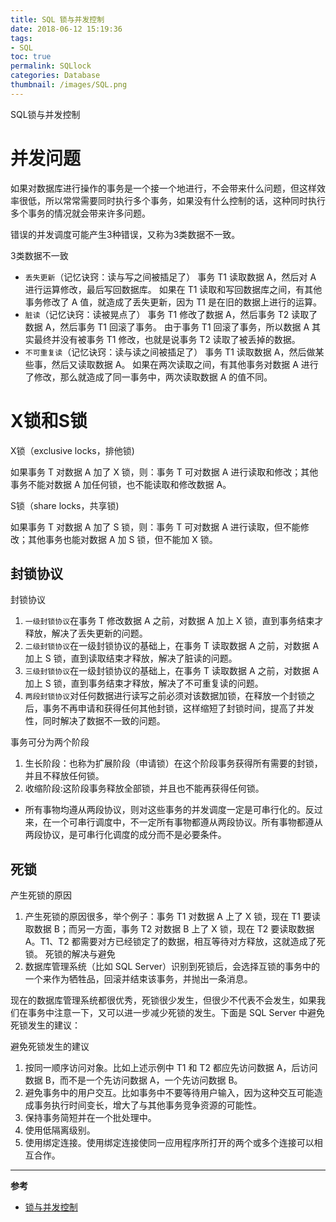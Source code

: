 ```yaml
---
title: SQL 锁与并发控制
date: 2018-06-12 15:19:36
tags:
- SQL
toc: true
permalink: SQLlock
categories: Database
thumbnail: /images/SQL.png
---
```

SQL锁与并发控制
<!--more-->
# 并发问题
如果对数据库进行操作的事务是一个接一个地进行，不会带来什么问题，但这样效率很低，所以常常需要同时执行多个事务，如果没有什么控制的话，这种同时执行多个事务的情况就会带来许多问题。

错误的并发调度可能产生3种错误，又称为3类数据不一致。

3类数据不一致

- `丢失更新`（记忆诀窍：读与写之间被插足了）
事务 T1 读取数据 A，然后对 A 进行运算修改，最后写回数据库。
如果在 T1 读取和写回数据库之间，有其他事务修改了 A 值，就造成了丢失更新，因为 T1 是在旧的数据上进行的运算。
- `脏读`（记忆诀窍：读被晃点了）
事务 T1 修改了数据 A，然后事务 T2 读取了数据 A，然后事务 T1 回滚了事务。
由于事务 T1 回滚了事务，所以数据 A 其实最终并没有被事务 T1 修改，也就是说事务 T2 读取了被丢掉的数据。
- `不可重复读`（记忆诀窍：读与读之间被插足了）
事务 T1 读取数据 A，然后做某些事，然后又读取数据 A。
如果在两次读取之间，有其他事务对数据 A 进行了修改，那么就造成了同一事务中，两次读取数据 A 的值不同。

# X锁和S锁
X锁（exclusive locks，排他锁)

如果事务 T 对数据 A 加了 X 锁，则：事务 T 可对数据 A 进行读取和修改；其他事务不能对数据 A 加任何锁，也不能读取和修改数据 A。

S锁（share locks，共享锁)

如果事务 T 对数据 A 加了 S 锁，则：事务 T 可对数据 A 进行读取，但不能修改；其他事务也能对数据 A 加 S 锁，但不能加 X 锁。

## 封锁协议
封锁协议

1. `一级封锁协议`在事务 T 修改数据 A 之前，对数据 A 加上 X 锁，直到事务结束才释放，解决了丢失更新的问题。
2. `二级封锁协议`在一级封锁协议的基础上，在事务 T 读取数据 A 之前，对数据 A 加上 S 锁，直到读取结束才释放，解决了脏读的问题。
3. `三级封锁协议`在一级封锁协议的基础上，在事务 T 读取数据 A 之前，对数据 A 加上 S 锁，直到事务结束才释放，解决了不可重复读的问题。
4. `两段封锁协议`对任何数据进行读写之前必须对该数据加锁，在释放一个封锁之后，事务不再申请和获得任何其他封锁，这样缩短了封锁时间，提高了并发性，同时解决了数据不一致的问题。

事务可分为两个阶段

1. 生长阶段：也称为扩展阶段（申请锁）在这个阶段事务获得所有需要的封锁，并且不释放任何锁。
2. 收缩阶段:这阶段事务释放全部锁，并且也不能再获得任何锁。
- 所有事物均遵从两段协议，则对这些事务的并发调度一定是可串行化的。反过来，在一个可串行调度中，不一定所有事物都遵从两段协议。所有事物都遵从两段协议，是可串行化调度的成分而不是必要条件。

## 死锁
产生死锁的原因

1. 产生死锁的原因很多，举个例子：事务 T1 对数据 A 上了 X 锁，现在 T1 要读取数据 B；而另一方面，事务 T2 对数据 B 上了 X 锁，现在 T2 要读取数据 A。T1、T2 都需要对方已经锁定了的数据，相互等待对方释放，这就造成了死锁。
死锁的解决与避免
2. 数据库管理系统（比如 SQL Server）识别到死锁后，会选择互锁的事务中的一个来作为牺牲品，回滚并结束该事务，并抛出一条消息。

现在的数据库管理系统都很优秀，死锁很少发生，但很少不代表不会发生，如果我们在事务中注意一下，又可以进一步减少死锁的发生。下面是 SQL Server 中避免死锁发生的建议：

避免死锁发生的建议

1. 按同一顺序访问对象。比如上述示例中 T1 和 T2 都应先访问数据 A，后访问数据 B，而不是一个先访问数据 A，一个先访问数据 B。
2. 避免事务中的用户交互。比如事务中不要等待用户输入，因为这种交互可能造成事务执行时间变长，增大了与其他事务竞争资源的可能性。
3. 保持事务简短并在一个批处理中。
4. 使用低隔离级别。
5. 使用绑定连接。使用绑定连接使同一应用程序所打开的两个或多个连接可以相互合作。

---
**参考**
- [锁与并发控制](http://www.cftea.com/c/2009/07/VD08RGMWET3Y1UCH.asp)
